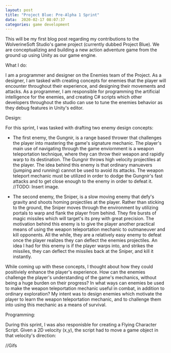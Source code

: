 ```yaml
---
layout: post
title: "Project Blue: Pre-Alpha 1 Sprint"
data:  2020-02-17 08:07:37
categories: game development
---
```


This will be my first blog post regarding my contributions to the WolverineSoft Studio's game project (currently dubbed Project Blue). We are conceptualizing and building a new action adventure game from the ground up using Unity as our game engine. 

What I do:

I am a programmer and designer on the Enemies team of the Project. As a designer, I am tasked with creating concepts for enemies that the player will encounter throughout their experience, and designing their movements and attacks. As a programmer, I am responsible for programming the artificial intelligence for the enemies, and creating C# scripts which other developers throughout the studio can use to tune the enemies behavior as they debug features in Unity's editor. 

Design:

For this sprint, I was tasked with drafting two enemy design concepts:

* The first enemy, the Gungnir, is a range based thrower that challenges the player into mastering the game's signature mechanic. The player's main use of navigating through the game enviornment is a weapon teleportation technique, where they can throw their weapon and rapidly warp to its destination. The Gungnir throws high velocity projectiles at the player. The idea behind this enemy is that ordinary manuevers (jumping and running) cannot be used to avoid its attacks. The weapon teleport mechanic must be utilized in order to dodge the Gungnir's fast attacks and to get close enough to the enemy in order to defeat it. 
//TODO: Insert image. 

* The second enemy, the Sniper, is a slow moving enemy that defy's gravity and shoots homing projectiles at the player. Rather than sticking to the ground, the Sniper moves through the environment by utilizing portals to warp and flank the player from behind. They fire bursts of magic missiles which will target's its prey with great precision. The motivation behind this enemy is to give the player another practical means of using the weapon teleportation mechanic to outmaneuver and kill opponents. All the while, they are a relatively easy enemy to defeat once the player realizes they can deflect the enemies projectiles. An idea I had for this enemy is if the player warps into, and strikes the missiles, they can deflect the missiles back at the Sniper, and kill it instantly. 


While coming up with these concepts, I thought about how they could positiviely enhance the player's experience. How can the enemies challenge the player's understanding of the game's mechanics, without being a huge burden on their progress? In what ways can enemies be used to make the weapon teleportation mechanic useful in combat, in addition to ordinary exploration? My intent was to design enemies which motivate the player to learn the weapon teleportation mechanic, and to challenge them into using this mechanic as a means of survival. 

Programming:

During this sprint, I was also responisble for creating a Flying Character Script. Given a 2D velocity (x,y), the script had to move a game object in that velocity's direction:

//Gifs